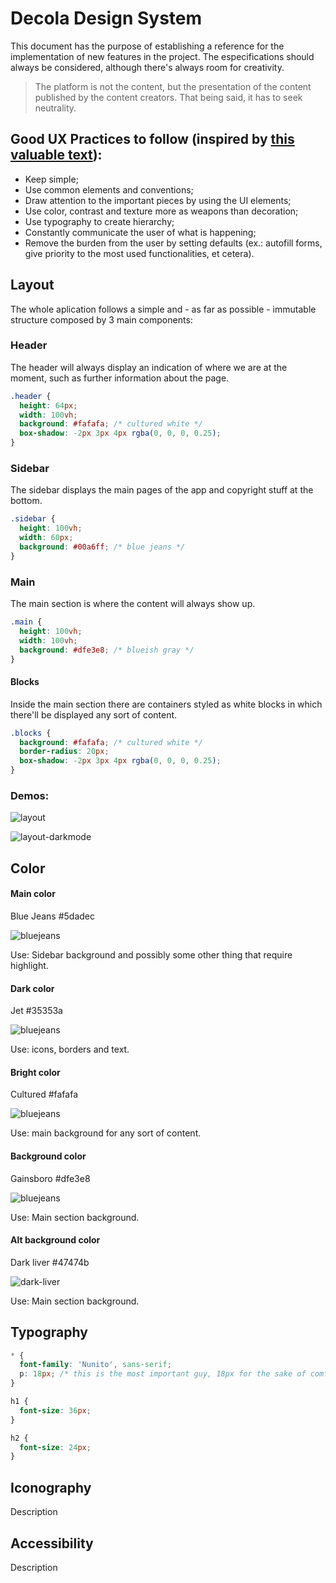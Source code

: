 # Decola Design System

This document has the purpose of establishing a reference for the implementation of new features in the project.
The especifications should always be considered, although there's always room for creativity.

> The platform is not the content, but the presentation of the content published by the content creators. That being said, it has to seek neutrality.

## Good UX Practices to follow (inspired by [this valuable text](https://www.usability.gov/what-and-why/user-interface-design.html)):

* Keep simple;
* Use common elements and conventions;
* Draw attention to the important pieces by using the UI elements;
* Use color, contrast and texture more as weapons than decoration;
* Use typography to create hierarchy;
* Constantly communicate the user of what is happening;
* Remove the burden from the user by setting defaults (ex.: autofill forms, give priority to the most used functionalities, et cetera).

## Layout

The whole aplication follows a simple and - as far as possible - immutable structure composed by 3 main components:

### Header
The header will always display an indication of where we are at the moment, such as further information about the page.

```css
.header {
  height: 64px;
  width: 100vh;
  background: #fafafa; /* cultured white */
  box-shadow: -2px 3px 4px rgba(0, 0, 0, 0.25);
}
```

### Sidebar
The sidebar displays the main pages of the app and copyright stuff at the bottom.

```css
.sidebar {
  height: 100vh;
  width: 60px;
  background: #00a6ff; /* blue jeans */
}
```

### Main
The main section is where the content will always show up. 

```css
.main {
  height: 100vh;
  width: 100vh;
  background: #dfe3e8; /* blueish gray */
}
```
#### Blocks
Inside the main section there are containers styled as white blocks in which there'll be displayed any sort of content.

```css
.blocks {
  background: #fafafa; /* cultured white */
  border-radius: 20px;
  box-shadow: -2px 3px 4px rgba(0, 0, 0, 0.25);
}
```

### Demos: 
![layout](https://github.com/RafaelFrena/myfiles/blob/main/layout.png?raw=true)

![layout-darkmode](https://github.com/RafaelFrena/myfiles/blob/main/layout-darkmode.png?raw=true)

## Color

#### Main color
Blue Jeans #5dadec

![bluejeans](https://github.com/RafaelFrena/myfiles/blob/main/bluejeans.PNG?raw=true)

Use: Sidebar background and possibly some other thing that require highlight.

#### Dark color
Jet #35353a

![bluejeans](https://github.com/RafaelFrena/myfiles/blob/main/jet.PNG?raw=true)

Use: icons, borders and text.

#### Bright color
Cultured #fafafa

![bluejeans](https://github.com/RafaelFrena/myfiles/blob/main/cultured.PNG?raw=true)

Use: main background for any sort of content.

#### Background color
Gainsboro #dfe3e8

![bluejeans](https://github.com/RafaelFrena/myfiles/blob/main/gainsboro.PNG?raw=true)

Use: Main section background.

#### Alt background color
Dark liver #47474b

![dark-liver](https://github.com/RafaelFrena/myfiles/blob/main/dark-liver.PNG?raw=true)

Use: Main section background.

## Typography

```css
* {
  font-family: 'Nunito', sans-serif;
  p: 18px; /* this is the most important guy, 18px for the sake of comfortable reading */
}

h1 {
  font-size: 36px;
}

h2 {
  font-size: 24px;
}
```

## Iconography

Description

## Accessibility

Description
